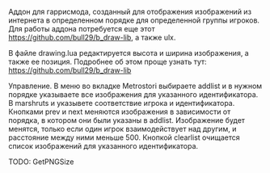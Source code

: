 Аддон для гаррисмода, созданный для отображения изображений из интернета в определенном порядке для определенной группы игроков.
Для работы аддона потребуется еще этот https://github.com/bull29/b_draw-lib, а также ulx.

В файле drawing.lua редактируется высота и ширина изображения, а также ее позиция. Подробнее об этом проще узнать тут: https://github.com/bull29/b_draw-lib


Управление. В меню во вкладке Metrostori выбираете addlist и в нужном порядке указываете все изображения для указанного идентификатора. В marshruts и указывете соответствие игрока и идентификатора. Кнопками prev и next меняются изображения в зависимости от порядка, в котором они были указаны в addlist. Изображение будет менятся, только если один игрок взаимодействует над другим, и расстояние между ними меньше 500. Кнопкой clearlist очищается список изображений для указанного идентификатора.

TODO: GetPNGSize
